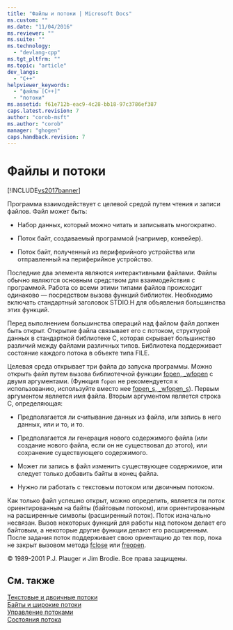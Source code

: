 ```yaml
---
title: "Файлы и потоки | Microsoft Docs"
ms.custom: ""
ms.date: "11/04/2016"
ms.reviewer: ""
ms.suite: ""
ms.technology: 
  - "devlang-cpp"
ms.tgt_pltfrm: ""
ms.topic: "article"
dev_langs: 
  - "C++"
helpviewer_keywords: 
  - "файлы [C++]"
  - "потоки"
ms.assetid: f61e712b-eac9-4c28-bb18-97c3786ef387
caps.latest.revision: 7
author: "corob-msft"
ms.author: "corob"
manager: "ghogen"
caps.handback.revision: 7
---
```

# Файлы и потоки
[!INCLUDE[vs2017banner](../assembler/inline/includes/vs2017banner.md)]

Программа взаимодействует с целевой средой путем чтения и записи файлов.  Файл может быть:  
  
-   Набор данных, который можно читать и записывать многократно.  
  
-   Поток байт, создаваемый программой \(например, конвейер\).  
  
-   Поток байт, полученный из периферийного устройства или отправленный на периферийное устройство.  
  
 Последние два элемента являются интерактивными файлами.  Файлы обычно являются основным средством для взаимодействия с программой.  Работа со всеми этими типами файлов происходит одинаково — посредством вызова функций библиотек.  Необходимо включать стандартный заголовок STDIO.H для объявления большинства этих функций.  
  
 Перед выполнением большинства операций над файлом файл должен быть открыт.  Открытие файла связывает его с потоком, структурой данных в стандартной библиотеке C, которая скрывает большинство различий между файлами различных типов.  Библиотека поддерживает состояние каждого потока в объекте типа FILE.  
  
 Целевая среда открывает три файла до запуска программы.  Можно открыть файл путем вызова библиотечной функции [fopen, \_wfopen](../c-runtime-library/reference/fopen-wfopen.md) с двумя аргументами. \(Функция `fopen` не рекомендуется к использованию, используйте вместо нее [fopen\_s, \_wfopen\_s](../c-runtime-library/reference/fopen-s-wfopen-s.md)\). Первым аргументом является имя файла.  Вторым аргументом является строка C, определяющая:  
  
-   Предполагается ли считывание данных из файла, или запись в него данных, или и то, и то.  
  
-   Предполагается ли генерация нового содержимого файла \(или создание нового файла, если он не существовал до этого\), или сохранение существующего содержимого.  
  
-   Может ли запись в файл изменить существующее содержимое, или следует только добавить байты в конец файла.  
  
-   Нужно ли работать с текстовым потоком или двоичным потоком.  
  
 Как только файл успешно открыт, можно определить, является ли поток ориентированным на байты \(байтовым потоком\), или ориентированным на расширенные символы \(расширенный поток\).  Поток изначально несвязан.  Вызов некоторых функций для работы над потоком делает его байтовым, а некоторые другие функции делают его расширенным.  После задания поток поддерживает свою ориентацию до тех пор, пока не закрыт вызовом метода [fclose](../c-runtime-library/reference/fclose-fcloseall.md) или [freopen](../c-runtime-library/reference/freopen-wfreopen.md).  
  
 © 1989\-2001 P.J.  Plauger и Jim Brodie.  Все права защищены.  
  
## См. также  
 [Текстовые и двоичные потоки](../c-runtime-library/text-and-binary-streams.md)   
 [Байты и широкие потоки](../c-runtime-library/byte-and-wide-streams.md)   
 [Управление потоками](../c-runtime-library/controlling-streams.md)   
 [Состояния потока](../Topic/Stream%20States.md)